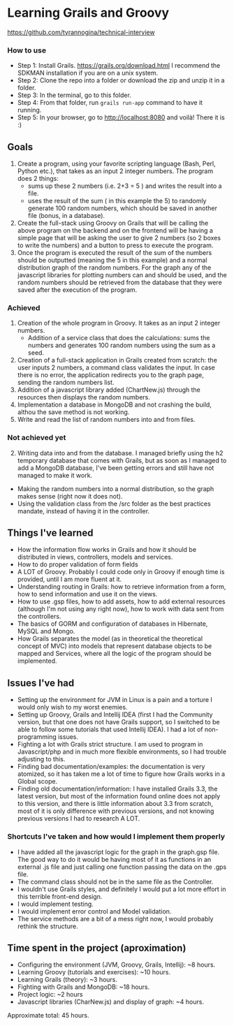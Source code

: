 # Learning Grails and Groovy #
https://github.com/tyrannogina/technical-interview

### How to use ###
* Step 1: Install Grails. https://grails.org/download.html I recommend the SDKMAN installation if you are on a unix system.
* Step 2: Clone the repo into a folder or download the zip and unzip it in a folder.
* Step 3: In the terminal, go to this folder.
* Step 4: From that folder, run `grails run-app` command to have it running.
* Step 5: In your browser, go to [http://localhost:8080](http://localhost:8080) and voilà! There it is :)

## Goals ##
1. Create a program, using your favorite scripting language (Bash, Perl, Python etc.),  that takes as an input 2 integer numbers. The program does 2 things:
    * sums up these 2 numbers (i.e. 2+3 = 5 ) and writes the result into a file. 
    * uses the result of the sum ( in this example the 5) to randomly generate 100 random numbers, which should be saved in  another file (bonus, in a database). 
2. Create the full-stack using Groovy on Grails that will be calling the above program on the backend and on the frontend will be having a simple page that will be asking the user to give 2 numbers (so 2 boxes to write the numbers) and a button to press to execute the program. 
3. Once the program is executed the result of the sum of the numbers should be outputted (meaning the 5 in this example) and a normal distribution graph  of the  random numbers. 
For the graph any of the javascript libraries for plotting numbers can and should be used, and the random numbers should be retrieved from the database that they were saved after the execution of the program.

### Achieved ###
1. Creation of the whole program in Groovy. It takes as an input 2 integer numbers. 
    * Addition of a service class that does the calculations: sums the numbers and generates 100 random numbers using the sum as a seed.
2. Creation of a full-stack application in Grails created from scratch: the user inputs 2 numbers, a command class validates the input. In case there is no error, the application redirects you to the graph page, sending the random numbers list. 
3. Addition of a javascript library added (ChartNew.js) through the resources then displays the random numbers.
4. Implementation a database in MongoDB and not crashing the build, althou the save method is not working.
5. Write and read the list of random numbers into and from files.

### Not achieved yet ### 
2. Writing data into and from the database. I managed briefly using the h2 temporary database that comes with Grails, but as soon as I managed to add a MongoDB database, I've been getting errors and still have not managed to make it work.
* Making the random numbers into a normal distribution, so the graph makes sense (right now it does not).
* Using the validation class from the /src folder as the best practices mandate, instead of having it in the controller.

## Things I've learned ##
* How the information flow works in Grails and how it should be distributed in views, controllers, models and services.
* How to do proper validation of form fields
* A LOT of Groovy. Probably I could code only in Groovy if enough time is provided, until I am more fluent at it.
* Understanding routing in Grails: how to retrieve information from a form, how to send information and use it on the views.
* How to use .gsp files, how to add assets, how to add external resources (although I'm not using any right now), how to work with data sent from the controllers.
* The basics of GORM and configuration of databases in Hibernate, MySQL and Mongo.
* How Grails separates the model (as in theoretical the theoretical concept of MVC) into models that represent database objects to be mapped and Services, where all the logic of the program should be implemented.

## Issues I've had ##
* Setting up the environment for JVM in Linux is a pain and a torture I would only wish to my worst enemies.
* Setting up Groovy, Grails and Intellij IDEA (first I had the Community version, but that one does not have Grails support, so I switched to be able to follow some tutorials that used Intellij IDEA). I had a lot of non-programming issues.
* Fighting a lot with Grails strict structure. I am used to program in Javascript/php and in much more flexible environments, so I had trouble adjusting to this.
* Finding bad documentation/examples: the documentation is very atomized, so it has taken me a lot of time to figure how Grails works in a Global scope.
* Finding old documentation/information: I have installed Grails 3.3, the latest version, but most of the information found online does not apply to this version, and there is little information about 3.3 from scratch, most of it is only difference with previous versions, and not knowing previous versions I had to research A LOT.

### Shortcuts I've taken and how would I implement them properly ###
* I have added all the javascript logic for the graph in the graph.gsp file. The good way to do it would be having most of it as functions in an external .js file and just calling one function passing the data on the .gps file.
* The command class should not be in the same file as the Controller.
* I wouldn't use Grails styles, and definitely I would put a lot more effort in this terrible front-end design.
* I would implement testing.
* I would implement error control and Model validation.
* The service methods are a bit of a mess right now, I would probably rethink the structure.

## Time spent in the project (aproximation) ##
* Configuring the environment (JVM, Groovy, Grails, Intellij): ~8 hours.
* Learning Groovy (tutorials and exercises): ~10 hours.
* Learning Grails (theory): ~3 hours.
* Fighting with Grails and MongoDB: ~18 hours.
* Project logic: ~2 hours
* Javascript libraries (CharNew.js) and display of graph: ~4 hours.

Approximate total: 45 hours.